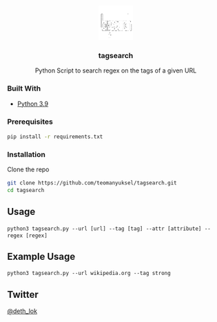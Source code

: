 <div id="top"></div>

<!-- PROJECT SHIELDS -->
<!--
*** I'm using markdown "reference style" links for readability.
*** Reference links are enclosed in brackets [ ] instead of parentheses ( ).
*** See the bottom of this document for the declaration of the reference variables
*** for contributors-url, forks-url, etc. This is an optional, concise syntax you may use.
*** https://www.markdownguide.org/basic-syntax/#reference-style-links
-->

<!-- PROJECT LOGO -->
<br />
<div align="center">
  <a href="https://github.com/teomanyuksel/tagsearch">
    <img src="images/logo.png" alt="Logo" width="80" height="80">
  </a>

<h3 align="center">tagsearch</h3>

  <p align="center">
    Python Script to search regex on the tags of a given URL
    <br />
  </p>
</div>


<!-- ABOUT THE PROJECT -->

### Built With

* [Python 3.9](https://python.org/)


### Prerequisites

  ```sh
  pip install -r requirements.txt
  ```

### Installation

Clone the repo
   ```sh
   git clone https://github.com/teomanyuksel/tagsearch.git
   cd tagsearch
   ```

## Usage
```
python3 tagsearch.py --url [url] --tag [tag] --attr [attribute] --regex [regex]
```
## Example Usage
```
python3 tagsearch.py --url wikipedia.org --tag strong
```


<!-- CONTACT -->
## Twitter

[@deth_lok](https://twitter.com/deth_lok)


<!-- MARKDOWN LINKS & IMAGES -->
<!-- https://www.markdownguide.org/basic-syntax/#reference-style-links -->
[contributors-shield]: https://img.shields.io/github/contributors/github_username/repo_name.svg?style=for-the-badge
[contributors-url]: https://github.com/github_username/repo_name/graphs/contributors
[forks-shield]: https://img.shields.io/github/forks/github_username/repo_name.svg?style=for-the-badge
[forks-url]: https://github.com/github_username/repo_name/network/members
[stars-shield]: https://img.shields.io/github/stars/github_username/repo_name.svg?style=for-the-badge
[stars-url]: https://github.com/github_username/repo_name/stargazers
[issues-shield]: https://img.shields.io/github/issues/github_username/repo_name.svg?style=for-the-badge
[issues-url]: https://github.com/github_username/repo_name/issues
[license-shield]: https://img.shields.io/github/license/github_username/repo_name.svg?style=for-the-badge
[license-url]: https://github.com/github_username/repo_name/blob/master/LICENSE.txt
[linkedin-shield]: https://img.shields.io/badge/-LinkedIn-black.svg?style=for-the-badge&logo=linkedin&colorB=555
[linkedin-url]: https://linkedin.com/in/linkedin_username
[product-screenshot]: images/screenshot.png
